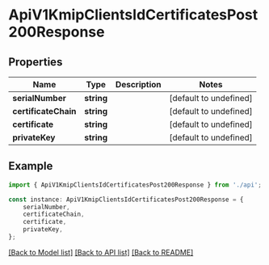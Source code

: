 # ApiV1KmipClientsIdCertificatesPost200Response


## Properties

Name | Type | Description | Notes
------------ | ------------- | ------------- | -------------
**serialNumber** | **string** |  | [default to undefined]
**certificateChain** | **string** |  | [default to undefined]
**certificate** | **string** |  | [default to undefined]
**privateKey** | **string** |  | [default to undefined]

## Example

```typescript
import { ApiV1KmipClientsIdCertificatesPost200Response } from './api';

const instance: ApiV1KmipClientsIdCertificatesPost200Response = {
    serialNumber,
    certificateChain,
    certificate,
    privateKey,
};
```

[[Back to Model list]](../README.md#documentation-for-models) [[Back to API list]](../README.md#documentation-for-api-endpoints) [[Back to README]](../README.md)

